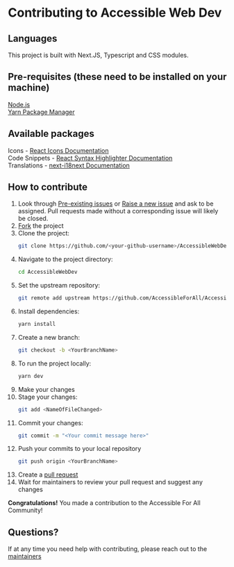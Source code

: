 # Contributing to Accessible Web Dev

## Languages

This project is built with Next.JS, Typescript and CSS modules.

## Pre-requisites (these need to be installed on your machine)

[Node.js](https://nodejs.org/en/)  
[Yarn Package Manager](https://yarnpkg.com/)  

## Available packages

Icons - [React Icons Documentation]( https://react-icons.github.io/react-icons)  
Code Snippets - [React Syntax Highlighter Documentation](https://github.com/react-syntax-highlighter/react-syntax-highlighter)  
Translations - [next-i18next Documentation](https://next.i18next.com/)  

## How to contribute

1.  Look through [Pre-existing issues](https://github.com/AccessibleForAll/AccessibleWebDev/issues) or [Raise a new issue](https://github.com/AccessibleForAll/AccessibleWebDev/issues/new/choose) and ask to be assigned. Pull requests made without a corresponding issue will likely be closed.
2.  [Fork](https://github.com/AccessibleForAll/AccessibleWebDev/fork) the project
3.  Clone the project:
    ```bash
    git clone https://github.com/<your-github-username>/AccessibleWebDev
    ```
4.  Navigate to the project directory:
    ```bash
    cd AccessibleWebDev
    ```
5.  Set the upstream repository:
    ```bash
    git remote add upstream https://github.com/AccessibleForAll/AccessibleWebDev.git
    ```
6.  Install dependencies:
    ```bash
    yarn install
    ```
7.  Create a new branch:
    ```bash
    git checkout -b <YourBranchName>
    ```
8.  To run the project locally:
    ````bash
    yarn dev
    ````
9.  Make your changes
10. Stage your changes:
    ```bash
    git add <NameOfFileChanged>
    ```
11. Commit your changes:
    ```bash
    git commit -m "<Your commit message here>"
    ```
12. Push your commits to your local repository
    ```bash
    git push origin <YourBranchName>
    ```
13. Create a [pull request](https://docs.github.com/en/pull-requests/collaborating-with-pull-requests/proposing-changes-to-your-work-with-pull-requests/creating-a-pull-request)
14. Wait for maintainers to review your pull request and suggest any changes

**Congratulations!** You made a contribution to the Accessible For All Community!

## Questions?

If at any time you need help with contributing, please reach out to the [maintainers](https://github.com/AccessibleForAll/Support/blob/main/README.md#our-maintainers)
